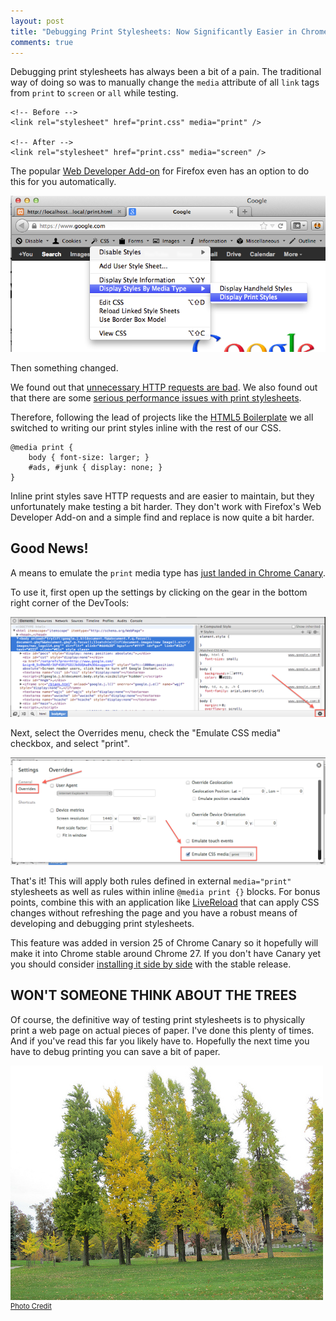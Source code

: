 ```yaml
---
layout: post
title: "Debugging Print Stylesheets: Now Significantly Easier in Chrome"
comments: true
---
```


Debugging print stylesheets has always been a bit of a pain.  The traditional way of doing so was to manually change the `media` attribute of all `link` tags from `print` to `screen` or `all` while testing.

<pre class="language-markup"><code class="language-markup">&lt;!-- Before --&gt;
&lt;link rel="stylesheet" href="print.css" media="print" /&gt;

&lt;!-- After --&gt;
&lt;link rel="stylesheet" href="print.css" media="screen" /&gt;
</code></pre>

The popular [Web Developer Add-on](https://addons.mozilla.org/en-US/firefox/addon/web-developer/) for Firefox even has an option to do this for you automatically.

<!--more-->

![Web Developer Add-on](/images/posts/2012-12-12/Web_Developer.png "Web Developer Add-on")

Then something changed.

We found out that [unnecessary HTTP requests are bad](https://developers.google.com/speed/docs/best-practices/rtt).  We also found out that there are some [serious performance issues with print stylesheets](http://www.phpied.com/5-years-later-print-css-still-sucks/).

Therefore, following the lead of projects like the [HTML5 Boilerplate](http://html5boilerplate.com/) we all switched to writing our print styles inline with the rest of our CSS.

<pre class="language-css"><code class="language-css">@media print {
	body { font-size: larger; }
	#ads, #junk { display: none; }
}
</code></pre>

Inline print styles save HTTP requests and are easier to maintain, but they unfortunately make testing a bit harder.  They don't work with Firefox's Web Developer Add-on and a simple find and replace is now quite a bit harder.

## Good News!

A means to emulate the `print` media type has [just landed in Chrome Canary](https://plus.google.com/115133653231679625609/posts/MgpioU84JPe).

To use it, first open up the settings by clicking on the gear in the bottom right corner of the DevTools:

![How to open the DevTools settings](/images/posts/2012-12-12/DevTools_1.png "How to open the DevTools settings")

Next, select the Overrides menu, check the "Emulate CSS media" checkbox, and select "print".

![How to emulate CSS media in Chrome's DevTools](/images/posts/2012-12-12/DevTools_2.png "How to emulate CSS media in Chrome's DevTools")

That's it!  This will apply both rules defined in external `media="print"` stylesheets as well as rules within inline `@media print {}` blocks.  For bonus points, combine this with an application like [LiveReload](http://livereload.com/) that can apply CSS changes without refreshing the page and you have a robust means of developing and debugging print stylesheets.

This feature was added in version 25 of Chrome Canary so it hopefully will make it into Chrome stable around Chrome 27.  If you don't have Canary yet you should consider [installing it side by side](http://paulirish.com/2012/chrome-canary-for-developers/) with the stable release.

## WON'T SOMEONE THINK ABOUT THE TREES

Of course, the definitive way of testing print stylesheets is to physically print a web page on actual pieces of paper.  I've done this plenty of times.  And if you've read this far you likely have to.  Hopefully the next time you have to debug printing you can save a bit of paper.

![The less pages you print the more of my type get to live](/images/posts/2012-12-12/trees.jpg "The less pages you print the more of my type get to live")
<a href="http://www.flickr.com/photos/cransell/5119828609/" style="display: block; font-size: 0.8em;">Photo Credit</a>
